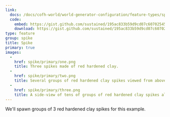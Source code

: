 ```yaml
---
link:
  docs: /docs/cofh-world/world-generator-configuration/feature-types/spike/
  code:
    embed: https://gist.github.com/sustained/195ac833b59d9cd07c607025451f2422.js
    download: https://gist.github.com/sustained/195ac833b59d9cd07c607025451f2422/archive/5c666ada53ae4b4aa16212966d48e3a11ee01cfe.zip
type: feature
group: spike
title: Spike
primary: true
images:
  -
    href: spike/primary/one.png
    title: Three spikes made of red hardened clay.
  -
    href: spike/primary/two.png
    title: Several groups of red hardened clay spikes viewed from above.
  -
    href: spike/primary/three.png
    title: A side-view of tens of groups of red hardened clay spikes all the way to the horizon.
---
```


We'll spawn groups of 3 red hardened clay spikes for this example. 
